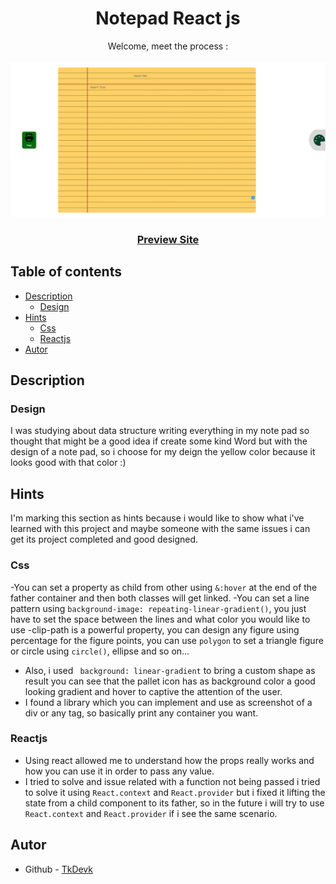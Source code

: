 <h1 align="center">Notepad React js</h1>

<div align="center">
   Welcome, meet the process :
</div>
<br>
<div align="center">
<img src="public/landing.PNG"></img>
  <h3>
    <a href="http://notepaddevk.s3-website-us-east-1.amazonaws.com/">
      Preview Site
    </a>
  </h3>
</div> 

## Table of contents

- [Description](#description)
  - [Design](#design)
- [Hints](#hints)
  - [Css](#css)
  - [Reactjs](#reactjs)
- [Autor](#autor)

## Description

### Design

I was studying about data structure writing everything in my note pad so thought that might be a good idea if create some kind Word but with the design of a note pad, so i choose for my deign the yellow color because it looks good with that color :)

## Hints
I'm marking this section as hints because i would like to show what i've learned with this project and maybe someone with the same issues i can get its project completed and good designed.
### Css
-You can set a property as child from other using `&:hover` at the end of the father container and then both classes will get linked.
-You can set a line pattern using `background-image: repeating-linear-gradient()`, you just have to set the space between the lines and what color you would like to use 
-clip-path is a powerful property, you can design any figure using percentage for the figure points, you can use `polygon` to set a triangle figure or circle using `circle()`, ellipse and so on...
- Also, i used ` background: linear-gradient` to bring a custom shape as result you can see that the pallet icon has as background color a good looking gradient and hover to captive the attention of the user.
- I found a library which you can implement and use as screenshot of a div or any tag, so basically print any container you want.

### Reactjs

- Using react allowed me to understand how the props really works and how you can use it in order to pass any value.
- I tried to solve and issue related with a function not being passed i tried to solve it using `React.context` and `React.provider` but i fixed it lifting the state from a child component to its father, so in the future i will try to use `React.context` and `React.provider` if i see the same scenario. 


## Autor

- Github - [TkDevk](https://github.com/TkDevk)
